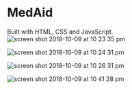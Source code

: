 # MedAid
Built with HTML, CSS and JavaScript.
![screen shot 2018-10-09 at 10 23 35 pm](https://user-images.githubusercontent.com/41520206/46762015-f790d600-cca3-11e8-95e9-23792649edbc.png)



![screen shot 2018-10-09 at 10 24 31 pm](https://user-images.githubusercontent.com/41520206/46762057-1727fe80-cca4-11e8-9f45-f52162b3c169.png)



![screen shot 2018-10-09 at 10 26 31 pm](https://user-images.githubusercontent.com/41520206/46762073-227b2a00-cca4-11e8-811c-3b62a0774116.png)



![screen shot 2018-10-09 at 10 41 28 pm](https://user-images.githubusercontent.com/41520206/46762084-2ad36500-cca4-11e8-9f21-3f138f22552b.png)
